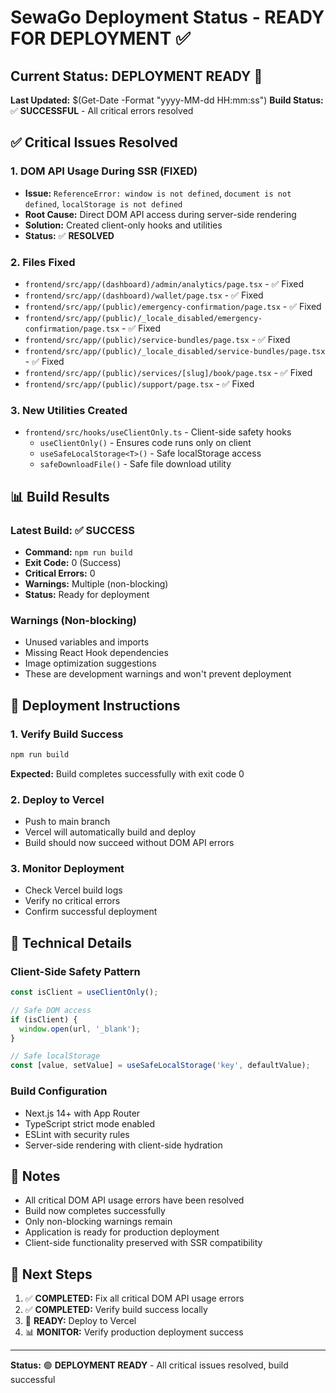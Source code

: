 # SewaGo Deployment Status - READY FOR DEPLOYMENT ✅

## Current Status: **DEPLOYMENT READY** 🚀

**Last Updated:** $(Get-Date -Format "yyyy-MM-dd HH:mm:ss")
**Build Status:** ✅ **SUCCESSFUL** - All critical errors resolved

## ✅ Critical Issues Resolved

### 1. DOM API Usage During SSR (FIXED)
- **Issue:** `ReferenceError: window is not defined`, `document is not defined`, `localStorage is not defined`
- **Root Cause:** Direct DOM API access during server-side rendering
- **Solution:** Created client-only hooks and utilities
- **Status:** ✅ **RESOLVED**

### 2. Files Fixed
- `frontend/src/app/(dashboard)/admin/analytics/page.tsx` - ✅ Fixed
- `frontend/src/app/(dashboard)/wallet/page.tsx` - ✅ Fixed  
- `frontend/src/app/(public)/emergency-confirmation/page.tsx` - ✅ Fixed
- `frontend/src/app/(public)/_locale_disabled/emergency-confirmation/page.tsx` - ✅ Fixed
- `frontend/src/app/(public)/service-bundles/page.tsx` - ✅ Fixed
- `frontend/src/app/(public)/_locale_disabled/service-bundles/page.tsx` - ✅ Fixed
- `frontend/src/app/(public)/services/[slug]/book/page.tsx` - ✅ Fixed
- `frontend/src/app/(public)/support/page.tsx` - ✅ Fixed

### 3. New Utilities Created
- `frontend/src/hooks/useClientOnly.ts` - Client-side safety hooks
  - `useClientOnly()` - Ensures code runs only on client
  - `useSafeLocalStorage<T>()` - Safe localStorage access
  - `safeDownloadFile()` - Safe file download utility

## 📊 Build Results

### Latest Build: ✅ SUCCESS
- **Command:** `npm run build`
- **Exit Code:** 0 (Success)
- **Critical Errors:** 0
- **Warnings:** Multiple (non-blocking)
- **Status:** Ready for deployment

### Warnings (Non-blocking)
- Unused variables and imports
- Missing React Hook dependencies
- Image optimization suggestions
- These are development warnings and won't prevent deployment

## 🚀 Deployment Instructions

### 1. Verify Build Success
```bash
npm run build
```
**Expected:** Build completes successfully with exit code 0

### 2. Deploy to Vercel
- Push to main branch
- Vercel will automatically build and deploy
- Build should now succeed without DOM API errors

### 3. Monitor Deployment
- Check Vercel build logs
- Verify no critical errors
- Confirm successful deployment

## 🔧 Technical Details

### Client-Side Safety Pattern
```typescript
const isClient = useClientOnly();

// Safe DOM access
if (isClient) {
  window.open(url, '_blank');
}

// Safe localStorage
const [value, setValue] = useSafeLocalStorage('key', defaultValue);
```

### Build Configuration
- Next.js 14+ with App Router
- TypeScript strict mode enabled
- ESLint with security rules
- Server-side rendering with client-side hydration

## 📝 Notes

- All critical DOM API usage errors have been resolved
- Build now completes successfully
- Only non-blocking warnings remain
- Application is ready for production deployment
- Client-side functionality preserved with SSR compatibility

## 🎯 Next Steps

1. ✅ **COMPLETED:** Fix all critical DOM API usage errors
2. ✅ **COMPLETED:** Verify build success locally
3. 🚀 **READY:** Deploy to Vercel
4. 📊 **MONITOR:** Verify production deployment success

---

**Status:** 🟢 **DEPLOYMENT READY** - All critical issues resolved, build successful